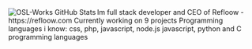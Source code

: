 <img align="left" alt="OSL-Works GitHub Stats" src="https://github-readme-stats.vercel.app/api?username=Refloow&show_icons=true&hide_border=true&hide=stars,prs,issues&count_private=true" />
Im full stack developer and CEO of Refloow - https://refloow.com Currently working on 9 projects
Programming languages i know:
css, php, javascript, node.js javascript, python and C programming languages
